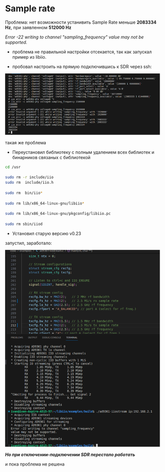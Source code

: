 # Sample rate 

Проблема: нет возможности устанивить Sample Rate меньше **2083334 Hz**, при заявленном **512000 Hz**

*Error -22 writing to channel "sampling_frequency" value may not be supported.*

- проблема не правильной настройки отсекается, так как запускал пример из libiio. 

- пробовал настроить на прямую подключившись к SDR через ssh:


<img src = "photo/ssh.jpg">

такая же проблема

- Переустановил библиотеку с полным удалением всех библиотек и бинарников связаных с библиотекой

```sh
cd /usr

sudo rm -r include/iio
sudo rm  include/iio.h

sudo rm  bin/iio* 

sudo rm lib/x86_64-linux-gnu/libiio*

sudo rm lib/x86_64-linux-gnu/pkgconfig/libiio.pc

sudo rm sbin/iiod
```

- Установил старую версию v0.23

запустил, заработало:

<img src = "photo/Screenshot from 2024-11-24 18-43-14.png">

***Но при отключении-подключении SDR перестало работать***

и пока проблема не решена
